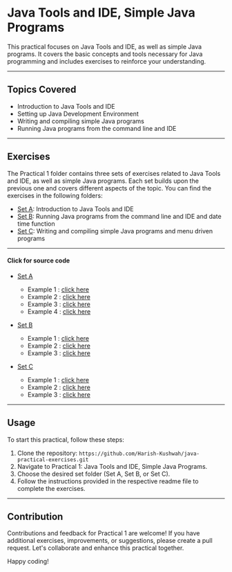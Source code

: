 # Java Tools and IDE, Simple Java Programs

This practical focuses on Java Tools and IDE, as well as simple Java programs. It covers the basic concepts and tools necessary for Java programming and includes exercises to reinforce your understanding.

---

## Topics Covered

- Introduction to Java Tools and IDE
- Setting up Java Development Environment
- Writing and compiling simple Java programs
- Running Java programs from the command line and IDE

---

## Exercises

The Practical 1 folder contains three sets of exercises related to Java Tools and IDE, as well as simple Java programs. Each set builds upon the previous one and covers different aspects of the topic. You can find the exercises in the following folders:

- [Set A](https://github.com/Harish-Kushwah/java-practical-exercises/tree/main/practical1/setA): Introduction to Java Tools and IDE
- [Set B](https://github.com/Harish-Kushwah/java-practical-exercises/tree/main/practical1/setB): Running Java programs from the command line and IDE and date time function
- [Set C](https://github.com/Harish-Kushwah/java-practical-exercises/tree/main/practical1/setC): Writing and compiling simple Java programs and menu driven programs

---
#### Click for source code
- [Set A](https://github.com/Harish-Kushwah/java-practical-exercises/tree/main/practical1/setA) 
  * Example 1 : [click here](https://github.com/Harish-Kushwah/java-practical-exercises/blob/main/practical1/setA/Ex1.java) 
  * Example 2 : [click here](https://github.com/Harish-Kushwah/java-practical-exercises/blob/main/practical1/setA/Ex2.java) 
  * Example 3 : [click here](https://github.com/Harish-Kushwah/java-practical-exercises/blob/main/practical1/setA/Ex3.java) 
  * Example 4 : [click here](https://github.com/Harish-Kushwah/java-practical-exercises/blob/main/practical1/setA/Ex4.java) 

- [Set B](https://github.com/Harish-Kushwah/java-practical-exercises/tree/main/practical1/setB) 
  * Example 1 : [click here](https://github.com/Harish-Kushwah/java-practical-exercises/blob/main/practical1/setB/Ex1.java) 
  * Example 2 : [click here](https://github.com/Harish-Kushwah/java-practical-exercises/blob/main/practical1/setB/Ex2.java) 
  * Example 3 : [click here](https://github.com/Harish-Kushwah/java-practical-exercises/blob/main/practical1/setB/Ex3.java) 
  
- [Set C](https://github.com/Harish-Kushwah/java-practical-exercises/tree/main/practical1/setC) 
  * Example 1 : [click here](https://github.com/Harish-Kushwah/java-practical-exercises/blob/main/practical1/setC/Ex1.java) 
  * Example 2 : [click here](https://github.com/Harish-Kushwah/java-practical-exercises/blob/main/practical1/setC/Ex2.java) 
  * Example 3 : [click here](https://github.com/Harish-Kushwah/java-practical-exercises/blob/main/practical1/setC/Ex3.java) 

---

## Usage

To start this practical, follow these steps:

1. Clone the repository: `https://github.com/Harish-Kushwah/java-practical-exercises.git`
2. Navigate to Practical 1: Java Tools and IDE, Simple Java Programs.
3. Choose the desired set folder (Set A, Set B, or Set C).
4. Follow the instructions provided in the respective readme file to complete the exercises.

---
## Contribution

Contributions and feedback for Practical 1 are welcome! If you have additional exercises, improvements, or suggestions, please create a pull request. Let's collaborate and enhance this practical together.

Happy coding!
